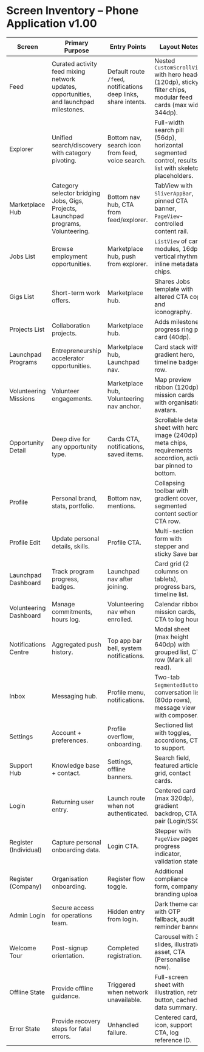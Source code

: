 # Screen Inventory – Phone Application v1.00

| Screen | Primary Purpose | Entry Points | Layout Notes |
| --- | --- | --- | --- |
| Feed | Curated activity feed mixing network updates, opportunities, and launchpad milestones. | Default route `/feed`, notifications deep links, share intents. | Nested `CustomScrollView` with hero header (120dp), sticky filter chips, modular feed cards (max width 344dp). |
| Explorer | Unified search/discovery with category pivoting. | Bottom nav, search icon from feed, voice search. | Full-width search pill (56dp), horizontal segmented control, results list with skeleton placeholders. |
| Marketplace Hub | Category selector bridging Jobs, Gigs, Projects, Launchpad programs, Volunteering. | Bottom nav hub, CTA from feed/explorer. | TabView with `SliverAppBar`, pinned CTA banner, `PageView`-controlled content rail. |
| Jobs List | Browse employment opportunities. | Marketplace hub, push from explorer. | `ListView` of card modules, 16dp vertical rhythm, inline metadata chips. |
| Gigs List | Short-term work offers. | Marketplace hub. | Shares Jobs template with altered CTA copy and iconography. |
| Projects List | Collaboration projects. | Marketplace hub. | Adds milestone progress ring per card (40dp). |
| Launchpad Programs | Entrepreneurship accelerator opportunities. | Marketplace hub, Launchpad nav. | Card stack with gradient hero, timeline badges row. |
| Volunteering Missions | Volunteer engagements. | Marketplace hub, Volunteering nav anchor. | Map preview ribbon (120dp) + mission cards with organisation avatars. |
| Opportunity Detail | Deep dive for any opportunity type. | Cards CTA, notifications, saved items. | Scrollable detail sheet with hero image (240dp), meta chips, requirements accordion, action bar pinned to bottom. |
| Profile | Personal brand, stats, portfolio. | Bottom nav, mentions. | Collapsing toolbar with gradient cover, segmented content sections, CTA row. |
| Profile Edit | Update personal details, skills. | Profile CTA. | Multi-section form with stepper and sticky Save bar. |
| Launchpad Dashboard | Track program progress, badges. | Launchpad nav after joining. | Card grid (2 columns on tablets), progress bars, timeline list. |
| Volunteering Dashboard | Manage commitments, hours log. | Volunteering nav when enrolled. | Calendar ribbon, mission cards, CTA to log hours. |
| Notifications Centre | Aggregated push history. | Top app bar bell, system notifications. | Modal sheet (max height 640dp) with grouped list, CTA row (Mark all read). |
| Inbox | Messaging hub. | Profile menu, notifications. | Two-tab `SegmentedButton`, conversation list (80dp rows), message view with composer. |
| Settings | Account + preferences. | Profile overflow, onboarding. | Sectioned list with toggles, accordions, CTA to support. |
| Support Hub | Knowledge base + contact. | Settings, offline banners. | Search field, featured articles grid, contact cards. |
| Login | Returning user entry. | Launch route when not authenticated. | Centered card (max 320dp), gradient backdrop, CTA pair (Login/SSO). |
| Register (Individual) | Capture personal onboarding data. | Login CTA. | Stepper with `PageView` pages, progress indicator, validation states. |
| Register (Company) | Organisation onboarding. | Register flow toggle. | Additional compliance form, company branding upload. |
| Admin Login | Secure access for operations team. | Hidden entry from login. | Dark theme card with OTP fallback, audit reminder banner. |
| Welcome Tour | Post-signup orientation. | Completed registration. | Carousel with 3 slides, illustration asset, CTA (Personalise now). |
| Offline State | Provide offline guidance. | Triggered when network unavailable. | Full-screen sheet with illustration, retry button, cached data summary. |
| Error State | Provide recovery steps for fatal errors. | Unhandled failure. | Centered card, icon, support CTA, log reference ID. |
